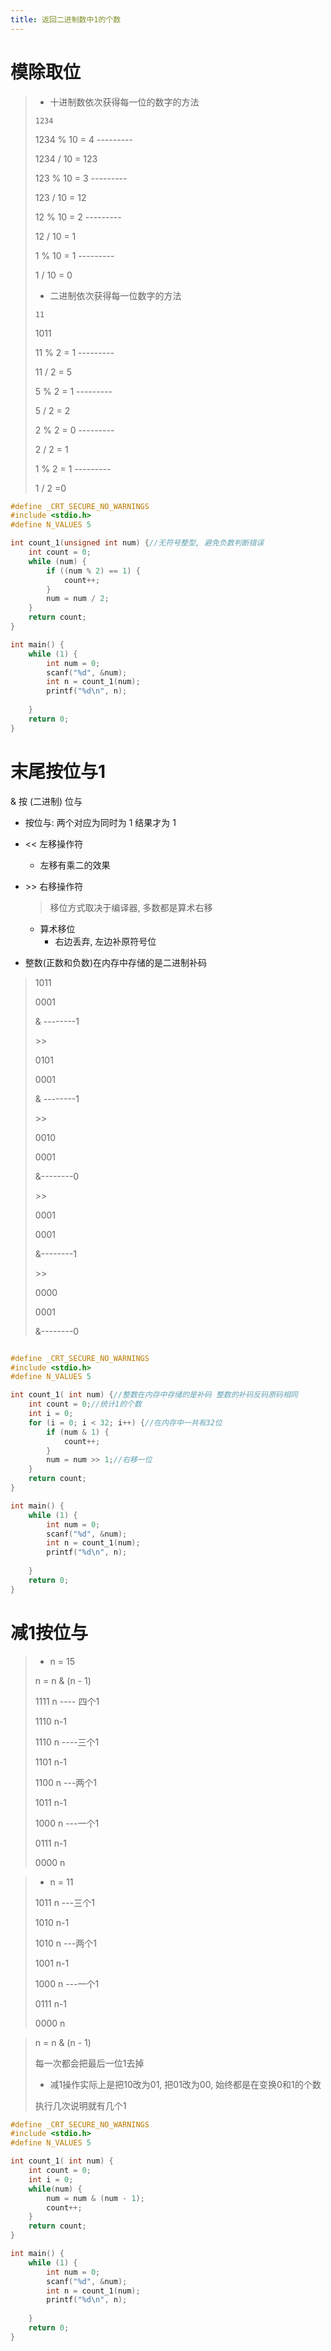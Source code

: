 ```yaml
---
title: 返回二进制数中1的个数
---
```




# 模除取位

> - 十进制数依次获得每一位的数字的方法
>
> `1234`
>
> 1234 % 10 = 4 ---------
>
> 1234 / 10 = 123
>
> 123 % 10 = 3 ---------
>
> 123 / 10 = 12
>
> 12 % 10 = 2 ---------
>
> 12 / 10 = 1 
>
> 1 % 10 = 1 ---------
>
> 1 / 10 = 0
>
> - 二进制依次获得每一位数字的方法
>
> `11`
>
> 1011
>
> 11 % 2 = 1 ---------
>
> 11 / 2 = 5
>
> 5 % 2 = 1 ---------
>
> 5 / 2 = 2
>
> 2 % 2 = 0 ---------
>
> 2 / 2 = 1
>
> 1 % 2  = 1 ---------
>
> 1 / 2 =0

```c
#define _CRT_SECURE_NO_WARNINGS
#include <stdio.h>
#define N_VALUES 5

int count_1(unsigned int num) {//无符号整型, 避免负数判断错误
    int count = 0;
    while (num) {
        if ((num % 2) == 1) {
            count++;
        }
        num = num / 2;
    }
    return count;
}

int main() {
    while (1) {
        int num = 0;
        scanf("%d", &num);
        int n = count_1(num);
        printf("%d\n", n);
        
    }
    return 0;
}

```



# 末尾按位与1

&  按 (二进制) 位与

- 按位与: 两个对应为同时为 1 结果才为 1

- <<  左移操作符

  - 左移有乘二的效果

- \>>  右移操作符 

  > 移位方式取决于编译器, 多数都是算术右移

  - 算术移位
    - 右边丢弃, 左边补原符号位
  
- 整数(正数和负数)在内存中存储的是二进制补码

> 1011
>
> 0001 
>
> & --------1
>
> \>>
>
> 0101
>
> 0001
>
> & --------1
>
> \>>
>
> 0010
>
> 0001
>
> &--------0
>
> \>>
>
> 0001
>
> 0001
>
> &--------1
>
> \>>
>
> 0000
>
> 0001
>
> &--------0
>
> 

```c

#define _CRT_SECURE_NO_WARNINGS
#include <stdio.h>
#define N_VALUES 5

int count_1( int num) {//整数在内存中存储的是补码 整数的补码反码原码相同
    int count = 0;//统计1的个数
    int i = 0;
    for (i = 0; i < 32; i++) {//在内存中一共有32位
        if (num & 1) {
            count++;
        }
        num = num >> 1;//右移一位
    }
    return count;
}

int main() {
    while (1) {
        int num = 0;
        scanf("%d", &num);
        int n = count_1(num);
        printf("%d\n", n);
        
    }
    return 0;
}
```

# 减1按位与

> - n = 15
>
> n = n & (n - 1)
>
> 1111 n  ---- 四个1
>
> 1110 n-1
>
> 1110 n ----三个1
>
> 1101 n-1
>
> 1100 n ---两个1
>
> 1011 n-1
>
> 1000 n ---一个1
>
> 0111 n-1
>
> 0000 n



> - n = 11
>
> 1011 n ---三个1
>
> 1010 n-1
>
> 1010 n ---两个1
>
> 1001 n-1
>
> 1000 n ---一个1
>
> 0111 n-1
>
> 0000 n



> n = n & (n - 1)
>
> 每一次都会把最后一位1去掉
>
> - 减1操作实际上是把10改为01, 把01改为00, 始终都是在变换0和1的个数
>
> 执行几次说明就有几个1 

```c
#define _CRT_SECURE_NO_WARNINGS
#include <stdio.h>
#define N_VALUES 5

int count_1( int num) {
    int count = 0;
    int i = 0;
    while(num) {
        num = num & (num - 1);
        count++;
    }
    return count;
}

int main() {
    while (1) {
        int num = 0;
        scanf("%d", &num);
        int n = count_1(num);
        printf("%d\n", n);
        
    }
    return 0;
}
```


